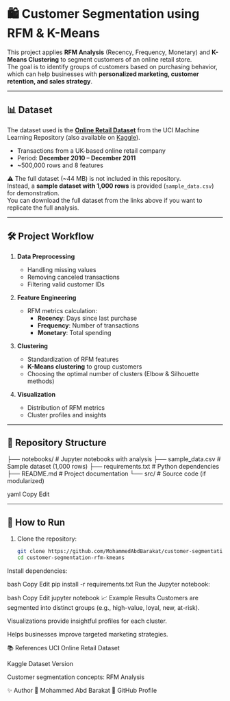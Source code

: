 # 🛍️ Customer Segmentation using RFM & K-Means

This project applies **RFM Analysis** (Recency, Frequency, Monetary) and **K-Means Clustering** to segment customers of an online retail store.  
The goal is to identify groups of customers based on purchasing behavior, which can help businesses with **personalized marketing, customer retention, and sales strategy**.

---

## 📊 Dataset

The dataset used is the **[Online Retail Dataset](https://archive.ics.uci.edu/ml/datasets/online+retail)** from the UCI Machine Learning Repository (also available on [Kaggle](https://www.kaggle.com/datasets/lakshyaag/online-retail-dataset)).

- Transactions from a UK-based online retail company
- Period: **December 2010 – December 2011**
- ~500,000 rows and 8 features

⚠️ The full dataset (~44 MB) is not included in this repository.  
Instead, a **sample dataset with 1,000 rows** is provided (`sample_data.csv`) for demonstration.  
You can download the full dataset from the links above if you want to replicate the full analysis.

---

## 🛠️ Project Workflow

1. **Data Preprocessing**
   - Handling missing values
   - Removing canceled transactions
   - Filtering valid customer IDs

2. **Feature Engineering**
   - RFM metrics calculation:
     - **Recency**: Days since last purchase  
     - **Frequency**: Number of transactions  
     - **Monetary**: Total spending  

3. **Clustering**
   - Standardization of RFM features
   - **K-Means clustering** to group customers
   - Choosing the optimal number of clusters (Elbow & Silhouette methods)

4. **Visualization**
   - Distribution of RFM metrics
   - Cluster profiles and insights

---

## 📂 Repository Structure

├── notebooks/ # Jupyter notebooks with analysis
├── sample_data.csv # Sample dataset (1,000 rows)
├── requirements.txt # Python dependencies
├── README.md # Project documentation
└── src/ # Source code (if modularized)

yaml
Copy
Edit

---

## 🚀 How to Run

1. Clone the repository:
   ```bash
   git clone https://github.com/MohammedAbdBarakat/customer-segmentation-rfm-kmeans.git
   cd customer-segmentation-rfm-kmeans
Install dependencies:

bash
Copy
Edit
pip install -r requirements.txt
Run the Jupyter notebook:

bash
Copy
Edit
jupyter notebook
📈 Example Results
Customers are segmented into distinct groups (e.g., high-value, loyal, new, at-risk).

Visualizations provide insightful profiles for each cluster.

Helps businesses improve targeted marketing strategies.

📚 References
UCI Online Retail Dataset

Kaggle Dataset Version

Customer segmentation concepts: RFM Analysis

✨ Author
👤 Mohammed Abd Barakat
🔗 GitHub Profile